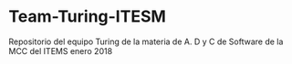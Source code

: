 # Team-Turing-ITESM
Repositorio del equipo Turing de la materia de A. D y C de Software de la MCC del ITEMS enero 2018
